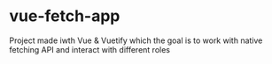# vue-fetch-app
Project made iwth Vue &amp; Vuetify which the goal is to work with native fetching API and interact with different roles
